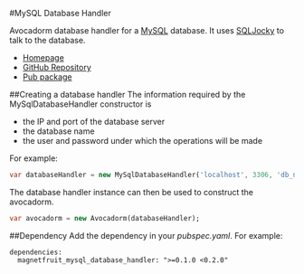 #MySQL Database Handler

Avocadorm database handler for a [MySQL](http://www.mysql.com/) database. It uses [SQLJocky](https://pub.dartlang.org/packages/sqljocky)
to talk to the database.

*  [Homepage](http://www.magnetfruit.com/databasehandler)
*  [GitHub Repository](https://github.com/magnetfruit/mysql_database_handler)
*  [Pub package](https://pub.dartlang.org/packages/magnetfruit_mysql_database_handler)

##Creating a database handler
The information required by the MySqlDatabaseHandler constructor is

-  the IP and port of the database server
-  the database name
-  the user and password under which the operations will be made

For example:

```dart
var databaseHandler = new MySqlDatabaseHandler('localhost', 3306, 'db_name', 'guest', 'password');
```

The database handler instance can then be used to construct the avocadorm.

```dart
var avocadorm = new Avocadorm(databaseHandler);
```

##Dependency
Add the dependency in your *pubspec.yaml*. For example:

```
dependencies:
  magnetfruit_mysql_database_handler: ">=0.1.0 <0.2.0"
```
